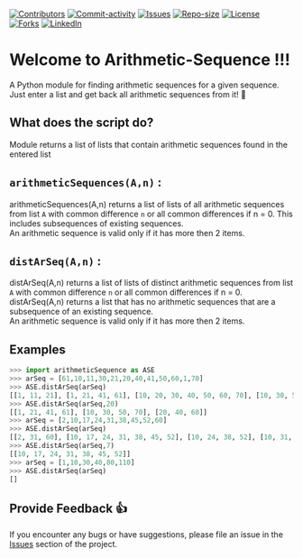 [![Contributors][contributors-shield]][contributors-url]
[![Commit-activity][commit-activity-shield]][commit-activity-url]
[![Issues][issues-shield]][issues-url]
[![Repo-size][repo-size-shield]][repo-size-url]
[![License][license-shield]][license-url]  
[![Forks][forks-shield]][forks-url]
[![LinkedIn][linkedin-shield]][linkedin-url]

# Welcome to Arithmetic-Sequence !!!

A Python module for finding arithmetic sequences for a given sequence.  
Just enter a list and get back all arithmetic sequences from it! 🚀

## What does the script do?

Module returns a list of lists that contain arithmetic sequences found in the entered list

## `arithmeticSequences(A,n)` :
arithmeticSequences(A,n) returns a list of lists of all arithmetic sequences from list `A` with common difference `n` or all common differences if n = 0. This includes subsequences of existing sequences.  
An arithmetic sequence is valid only if it has more then 2 items.

## `distArSeq(A,n)` :
distArSeq(A,n) returns a list of lists of distinct arithmetic sequences from list `A` with common difference `n` or all common differences if n = 0.  
distArSeq(A,n) returns a list that has no arithmetic sequences that are a subsequence of an existing sequence.  
An arithmetic sequence is valid only if it has more then 2 items.

<!--- 
## How to use it
#### 1. Clone this repository:
```bash
$ git clone https://github.com/StokicDusan/Arithmetic-Sequence.git
$ cd Arithmetic-Sequence/
```
--->

## Examples
```python
>>> import arithmeticSequence as ASE
>>> arSeq = [61,10,11,30,21,20,40,41,50,60,1,70]
>>> ASE.distArSeq(arSeq)
[[1, 11, 21], [1, 21, 41, 61], [10, 20, 30, 40, 50, 60, 70], [10, 30, 50, 70], [10, 40, 70], [20, 40, 60]]
>>> ASE.distArSeq(arSeq,20)
[[1, 21, 41, 61], [10, 30, 50, 70], [20, 40, 60]]
>>> arSeq = [2,10,17,24,31,38,45,52,60]
>>> ASE.distArSeq(arSeq)
[[2, 31, 60], [10, 17, 24, 31, 38, 45, 52], [10, 24, 38, 52], [10, 31, 52], [17, 31, 45]]
>>> ASE.distArSeq(arSeq,7)
[[10, 17, 24, 31, 38, 45, 52]]
>>> arSeq = [1,10,30,40,80,110]
>>> ASE.distArSeq(arSeq)
[]
```

## Provide Feedback 👍

If you encounter any bugs or have suggestions, please file an issue in the [Issues][issues-url] section of the project.

[contributors-shield]: https://img.shields.io/github/contributors/StokicDusan/Arithmetic-Sequence
[contributors-url]: https://github.com/StokicDusan/Arithmetic-Sequence/graphs/contributors
[forks-shield]: https://img.shields.io/github/forks/StokicDusan/Arithmetic-Sequence?style=social
[forks-url]: https://github.com/StokicDusan/Arithmetic-Sequence/network/members
[issues-shield]: https://img.shields.io/github/issues/StokicDusan/Arithmetic-Sequence
[issues-url]: https://github.com/StokicDusan/Arithmetic-Sequence/issues
[commit-activity-shield]: https://img.shields.io/github/last-commit/StokicDusan/Arithmetic-Sequence
[commit-activity-url]: https://github.com/StokicDusan/Arithmetic-Sequence/graphs/commit-activity
[license-url]: https://github.com/StokicDusan/Arithmetic-Sequence/blob/main/LICENSE
[license-shield]: https://img.shields.io/github/license/StokicDusan/Arithmetic-Sequence
[repo-size-shield]: https://img.shields.io/github/repo-size/StokicDusan/Arithmetic-Sequence
[repo-size-url]: https://img.shields.io/github/repo-size/StokicDusan/Arithmetic-Sequence
[linkedin-shield]: https://img.shields.io/badge/LinkedIn-0077B5?style=plastice&logo=linkedin&logoColor=white
[linkedin-url]: https://linkedin.com/in/stokicdusan
